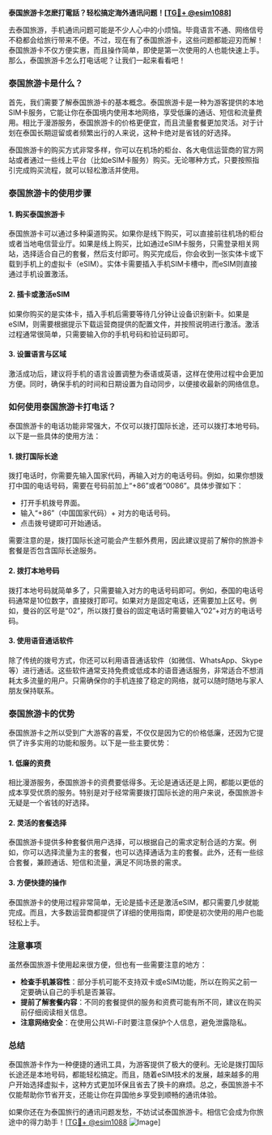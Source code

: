 **泰国旅游卡怎麽打電話？轻松搞定海外通讯问题！[[TG💪+ @esim1088](https://t.me/s/esim1088)]**

去泰国旅游，手机通讯问题可能是不少人心中的小烦恼。毕竟语言不通、网络信号不稳都会给旅行带来不便。不过，现在有了泰国旅游卡，这些问题都能迎刃而解！泰国旅游卡不仅方便实惠，而且操作简单，即使是第一次使用的人也能快速上手。那么，泰国旅游卡怎么打电话呢？让我们一起来看看吧！

### 泰国旅游卡是什么？

首先，我们需要了解泰国旅游卡的基本概念。泰国旅游卡是一种为游客提供的本地SIM卡服务，它能让你在泰国境内使用本地网络，享受低廉的通话、短信和流量费用。相比于漫游服务，泰国旅游卡的价格更便宜，而且流量套餐更加灵活。对于计划在泰国长期逗留或者频繁出行的人来说，这种卡绝对是省钱的好选择。

泰国旅游卡的购买方式非常多样，你可以在机场的柜台、各大电信运营商的官方网站或者通过一些线上平台（比如eSIM卡服务）购买。无论哪种方式，只要按照指引完成购买流程，就可以轻松激活并使用。

### 泰国旅游卡的使用步骤

#### 1. 购买泰国旅游卡

泰国旅游卡可以通过多种渠道购买。如果你是线下购买，可以直接前往机场的柜台或者当地电信营业厅。如果是线上购买，比如通过eSIM卡服务，只需登录相关网站，选择适合自己的套餐，然后支付即可。购买完成后，你会收到一张实体卡或下载到手机上的虚拟卡（eSIM）。实体卡需要插入手机SIM卡槽中，而eSIM则直接通过手机设置激活。

#### 2. 插卡或激活eSIM

如果你购买的是实体卡，插入手机后需要等待几分钟让设备识别新卡。如果是eSIM，则需要根据提示下载运营商提供的配置文件，并按照说明进行激活。激活过程通常很简单，只需要输入你的手机号码和验证码即可。

#### 3. 设置语言与区域

激活成功后，建议将手机的语言设置调整为泰语或英语，这样在使用过程中会更加方便。同时，确保手机的时间和日期设置为自动同步，以便接收最新的网络信息。

### 如何使用泰国旅游卡打电话？

泰国旅游卡的电话功能非常强大，不仅可以拨打国际长途，还可以拨打本地号码。以下是一些具体的使用方法：

#### 1. 拨打国际长途

拨打电话时，你需要先输入国家代码，再输入对方的电话号码。例如，如果你想拨打中国的电话号码，需要在号码前加上“+86”或者“0086”。具体步骤如下：
- 打开手机拨号界面。
- 输入“+86”（中国国家代码）+ 对方的电话号码。
- 点击拨号键即可开始通话。

需要注意的是，拨打国际长途可能会产生额外费用，因此建议提前了解你的旅游卡套餐是否包含国际长途服务。

#### 2. 拨打本地号码

拨打本地号码就简单多了，只需要输入对方的电话号码即可。例如，泰国的电话号码通常是10位数字，直接拨打即可。如果对方是固定电话，还需要加上区号。例如，曼谷的区号是“02”，所以拨打曼谷的固定电话时需要输入“02”+对方的电话号码。

#### 3. 使用语音通话软件

除了传统的拨号方式，你还可以利用语音通话软件（如微信、WhatsApp、Skype等）进行通话。这些软件通常支持免费或低成本的语音通话服务，非常适合不想消耗太多流量的用户。只需确保你的手机连接了稳定的网络，就可以随时随地与家人朋友保持联系。

### 泰国旅游卡的优势

泰国旅游卡之所以受到广大游客的喜爱，不仅仅是因为它的价格低廉，还因为它提供了许多实用的功能和服务。以下是一些主要优势：

#### 1. 低廉的资费

相比漫游服务，泰国旅游卡的资费要低得多。无论是通话还是上网，都能以更低的成本享受优质的服务。特别是对于经常需要拨打国际长途的用户来说，泰国旅游卡无疑是一个省钱的好选择。

#### 2. 灵活的套餐选择

泰国旅游卡提供多种套餐供用户选择，可以根据自己的需求定制合适的方案。例如，你可以选择流量为主的套餐，也可以选择通话为主的套餐。此外，还有一些综合套餐，兼顾通话、短信和流量，满足不同场景的需求。

#### 3. 方便快捷的操作

泰国旅游卡的使用过程非常简单，无论是插卡还是激活eSIM，都只需要几步就能完成。而且，大多数运营商都提供了详细的使用指南，即使是初次使用的用户也能轻松上手。

### 注意事项

虽然泰国旅游卡使用起来很方便，但也有一些需要注意的地方：

- **检查手机兼容性**：部分手机可能不支持双卡或eSIM功能，所以在购买之前一定要确认自己的手机是否兼容。
- **提前了解套餐内容**：不同的套餐提供的服务和资费可能有所不同，建议在购买前仔细阅读相关信息。
- **注意网络安全**：在使用公共Wi-Fi时要注意保护个人信息，避免泄露隐私。

### 总结

泰国旅游卡作为一种便捷的通讯工具，为游客提供了极大的便利。无论是拨打国际长途还是本地号码，都能轻松搞定。而且，随着eSIM技术的发展，越来越多的用户开始选择虚拟卡，这种方式更加环保且省去了换卡的麻烦。总之，泰国旅游卡不仅能帮助你节省开支，还能让你在异国他乡享受到顺畅的通讯体验。

如果你还在为泰国旅行的通讯问题发愁，不妨试试泰国旅游卡。相信它会成为你旅途中的得力助手！[[TG💪+ @esim1088](https://t.me/s/esim1088) ![Image](https://i.postimg.cc/4NQfJmqS/Snipaste-2025-05-13-00-14-12.png)]